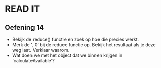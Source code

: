 # READ IT
## Oefening 14
* Bekijk de reduce() functie en zoek op hoe die precies werkt.
* Merk de ', 0' bij de reduce functie op. Bekijk het resultaat als je deze weg laat. Verklaar waarom.
* Wat doen we met het object dat we binnen krijgen in 'calculateAvailable'?
